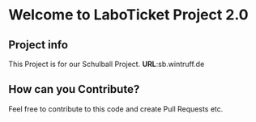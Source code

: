 # Welcome to LaboTicket Project 2.0

## Project info

This Project is for our Schulball Project.
**URL**:sb.wintruff.de

## How can you Contribute?
Feel free to contribute to this code and create Pull Requests etc. 

